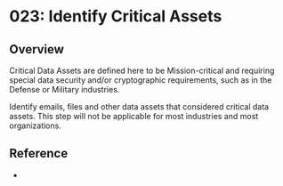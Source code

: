 # 023: Identify Critical Assets

## Overview

Critical Data Assets are defined here to be Mission-critical and requiring special data security and/or cryptographic requirements, such as in the Defense or Military industries. 

Identify emails, files and other data assets that considered critical data assets. This step will not be applicable for most industries and most organizations.

## Reference

* 

